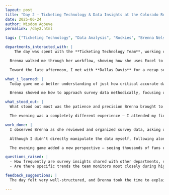 ```yaml
---
layout: post
title: "Day 2 – Ticketing Technology & Data Insights at the Colorado Rockies"
date: 2025-06-24
author: Wisdom Agbeve
permalink: /day2.html

tags: ["Ticketing Technology", "Data Analysis", "Rockies", "Brenna Nelson"]

departments_interacted_with: |
    The day was spent with the **Ticketing Technology Team**, working closely with **Brenna Nelson**. She gave me a detailed look at how survey       data feeds into decision-making across the organization, explaining how each response — from fan satisfaction to entry experiences — is         carefully reviewed and organized.  

  Brenna walked me through her workflow, showing how she uses Excel to sort, filter, and interpret information in ways that help the team identify trends. Watching her work made me realize how much effort goes into ensuring that data stays reliable enough to guide real decisions.  

  Toward the late afternoon, I met with **Dallas Davis** for a recap session, where we reflected on what I had observed and talked briefly about the plan for the next day.

what_i_learned: |
  Today gave me a better understanding of just how critical accurate data is to the fan experience. Survey responses aren’t just collected and stored — they’re actively used to spot patterns, improve services, and anticipate issues before they happen.  

  Brenna showed me how to approach survey data methodically, focusing on consistency and careful validation to make sure nothing is overlooked. I also learned how important it is to think about the fan’s perspective while looking at numbers; every row in a spreadsheet represents a real experience inside the ballpark.

what_stood_out: |
  What stood out most was the patience and precision Brenna brought to her work. She explained why even small formatting errors or mislabeling could throw off a report, which really highlighted how much attention to detail this role demands.  

  The evening was a completely different experience — I attended my first live baseball game as the Rockies played the Dodgers. The energy in the ballpark was electric, and for the first time, I was able to connect what I had learned during the day to what I was seeing around me. Watching fans enjoy the game, moving smoothly through gates, and finding their seats easily made me appreciate how behind-the-scenes work like ticketing technology directly shapes these moments.

work_done: |
  I observed Brenna as she reviewed and organized survey data, asking questions as she explained her reasoning for different steps. She showed me how she uses Excel functions like pivot tables to organize responses and track emerging trends.  

  Although I didn’t directly manipulate the data myself, following along with her process gave me valuable insight into how the team maintains the quality and accuracy of its reports.  

  The evening game added a new perspective — seeing thousands of fans entering the ballpark and enjoying themselves felt like a real-world extension of the data work, showing how operations, technology, and fan experience are all connected.

questions_raised: |
  - How frequently are survey insights shared with other departments, such as PR or operations?  
  - Are there specific trends the team monitors most closely during high-attendance games like Rockies vs. Dodgers?  

feedback_suggestions: |
  The day felt very well-structured, and Brenna took the time to explain not just what she was doing but why it mattered. Seeing a game later the same day made everything feel much more connected — it was a great way to understand how the work we discussed directly supports the fan experience.  

---
```

